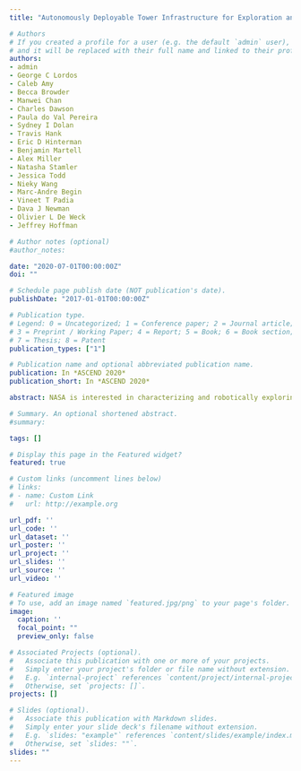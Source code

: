 ```yaml
---
title: "Autonomously Deployable Tower Infrastructure for Exploration and Communication in Lunar Permanently Shadowed Regions"

# Authors
# If you created a profile for a user (e.g. the default `admin` user), write the username (folder name) here 
# and it will be replaced with their full name and linked to their profile.
authors:
- admin
- George C Lordos
- Caleb Amy
- Becca Browder
- Manwei Chan
- Charles Dawson
- Paula do Val Pereira
- Sydney I Dolan
- Travis Hank
- Eric D Hinterman
- Benjamin Martell
- Alex Miller
- Natasha Stamler
- Jessica Todd
- Nieky Wang
- Marc-Andre Begin
- Vineet T Padia
- Dava J Newman
- Olivier L De Weck
- Jeffrey Hoffman

# Author notes (optional)
#author_notes:

date: "2020-07-01T00:00:00Z"
doi: ""

# Schedule page publish date (NOT publication's date).
publishDate: "2017-01-01T00:00:00Z"

# Publication type.
# Legend: 0 = Uncategorized; 1 = Conference paper; 2 = Journal article;
# 3 = Preprint / Working Paper; 4 = Report; 5 = Book; 6 = Book section;
# 7 = Thesis; 8 = Patent
publication_types: ["1"]

# Publication name and optional abbreviated publication name.
publication: In *ASCEND 2020*
publication_short: In *ASCEND 2020*

abstract: NASA is interested in characterizing and robotically exploring the lunar permanently shadowed regions (PSRs) in advance of Artemis crewed landings. The challenging terrain of these regions means a lander would only be able to access the rim of a PSR, limiting line-of-sight communication and sensing into the PSR. Autonomously deployed lunar tower infrastructures could provide valuable lines of sight into and around these PSRs. NASA has developed deployable composite booms for use in microgravity, and we propose an extension of those capabilities by deploying a composite boom vertically in the lunar gravity field. Services hosted by the elevated platform at the top of the boom, such as power beaming, radio repeaters, or imagers, could support the near-term operations of multiple distributed, mobile, robotic assets as well as long-term regional operations of exploration crews. The Multifunctional Expandable Lunar Lightweight, Tall Tower (MELLTT) design, created by our interdisciplinary team of MIT graduate and undergraduate students in October 2019, has been selected and funded by NASA STMD and Space Grant as a finalist in the National Institute of Aerospace's NASA BIG Idea 2020 Challenge and will be demonstrated at the virtual BIG Idea Forum in January 2021. The expected result of this work is a proof-of-concept of a TRL 4 prototype of a deployable, tall lunar tower by January 2021, setting the stage for future development along a path to flight targeting an early 2020's lunar tower technology demonstration mission in support of the Artemis program.

# Summary. An optional shortened abstract.
#summary:

tags: []

# Display this page in the Featured widget?
featured: true

# Custom links (uncomment lines below)
# links:
# - name: Custom Link
#   url: http://example.org

url_pdf: ''
url_code: ''
url_dataset: ''
url_poster: ''
url_project: ''
url_slides: ''
url_source: ''
url_video: ''

# Featured image
# To use, add an image named `featured.jpg/png` to your page's folder. 
image:
  caption: ''
  focal_point: ""
  preview_only: false

# Associated Projects (optional).
#   Associate this publication with one or more of your projects.
#   Simply enter your project's folder or file name without extension.
#   E.g. `internal-project` references `content/project/internal-project/index.md`.
#   Otherwise, set `projects: []`.
projects: []

# Slides (optional).
#   Associate this publication with Markdown slides.
#   Simply enter your slide deck's filename without extension.
#   E.g. `slides: "example"` references `content/slides/example/index.md`.
#   Otherwise, set `slides: ""`.
slides: ""
---
```


<!-- {{% callout note %}}
Click the *Cite* button above to demo the feature to enable visitors to import publication metadata into their reference management software.
{{% /callout %}}

{{% callout note %}}
Create your slides in Markdown - click the *Slides* button to check out the example.
{{% /callout %}}

Supplementary notes can be added here, including [code, math, and images](https://wowchemy.com/docs/writing-markdown-latex/). -->
